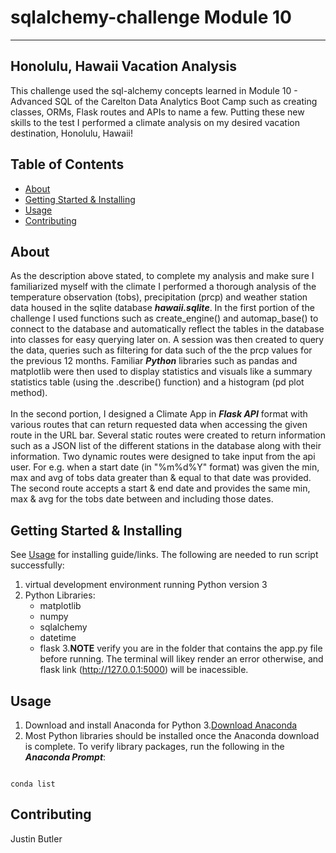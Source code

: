 # sqlalchemy-challenge Module 10
------------------------------------------------------

## Honolulu, Hawaii Vacation Analysis
This challenge used the sql-alchemy concepts learned in Module 10 - Advanced SQL of the Carelton Data Analytics Boot Camp such as creating classes, ORMs, Flask routes and APIs to name a few. Putting these new skills to the test I performed a climate analysis on my desired vacation destination, Honolulu, Hawaii!

## Table of Contents

- [About](#about)
- [Getting Started & Installing](#getting-started--installing)
- [Usage](#usage)
- [Contributing](#contributing)

## About 
As the description above stated, to complete my analysis and make sure I familiarized myself with the climate I performed a thorough analysis of the temperature observation (tobs), precipitation (prcp) and weather station data housed in the sqlite database ***hawaii.sqlite***. In the first portion of the challenge I used functions such as create_engine() and automap_base() to connect to the database and automatically reflect the tables in the database into classes for easy querying later on. A session was then created to query the data, queries such as filtering for data such of the the prcp values for the previous 12 months. Familiar ***Python*** libraries such as pandas and matplotlib were then used to display statistics and visuals like a summary statistics table (using the .describe() function) and a histogram (pd plot method). <br>  
In the second portion, I designed a Climate App in ***Flask API*** format with various routes that can return requested data when accessing the given route in the URL bar. Several static routes were created to return information such as a JSON list of the different stations in the database along with their information. Two dynamic routes were designed to take input from the api user. For e.g. when a start date (in "%m%d%Y" format) was given the min, max and avg of tobs data greater than & equal to that date was provided. The second route accepts a start & end date and provides the same min, max & avg for the tobs date between and including those dates.

## Getting Started & Installing
See [Usage](#usage) for installing guide/links.
The following are needed to run script successfully:  
1. virtual development environment running Python version 3 
2. Python Libraries:
    * matplotlib
    * numpy
    * sqlalchemy
    * datetime
    * flask 
3.**NOTE** verify you are in the folder that contains the app.py file before running. The terminal will likey render an error otherwise, and flask link (http://127.0.0.1:5000) will be inacessible.

## Usage
1. Download and install Anaconda for Python 3.[Download Anaconda](https://www.anaconda.com/distribution/#windows)
2. Most Python libraries should be installed once the Anaconda download is complete. To verify library packages, run the following in the ***Anaconda Prompt***:
```

conda list
```

## Contributing
Justin Butler